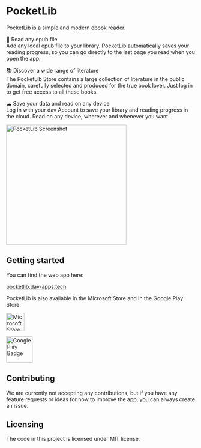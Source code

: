 # PocketLib

PocketLib is a simple and modern ebook reader.

📖 Read any epub file\
Add any local epub file to your library. PocketLib automatically saves your reading progress, so you can go directly to the last page you read when you open the app.

📚 Discover a wide range of literature\
The PocketLib Store contains a large collection of literature in the public domain, carefully selected and produced for the true book lover. Just log in to get free access to all these books.

☁ Save your data and read on any device\
Log in with your dav Account to save your library and reading progress in the cloud. Read on any device, wherever and whenever you want.

<img src="https://am3pap001files.storage.live.com/y4mNpd764ydZfBAtIrI_nj06vnmvfuEgN3Z8ozPNZjPEosGxIBPXZraRO5nRWPd1EhRV_V6VOG8jCARUcsoT5bP068VLgPVZwpQlvkr9bfToe5ZbJZJMX3cb4Rn6TwCKJwCFuVooEmBVRE5Jwd6VO0TZIMvSCen9KZ24ea4lymWE5Ru8fTJOj5E9j4DVznp3gN8?width=321&height=660&cropmode=none" alt="PocketLib Screenshot" width="320" />

## Getting started
You can find the web app here: 

[pocketlib.dav-apps.tech](https://pocketlib.dav-apps.tech)

PocketLib is also available in the Microsoft Store and in the Google Play Store:

<a href='//www.microsoft.com/store/apps/9NCRKB9SQ79S?cid=storebadge&ocid=badge' target="blank"><img src='https://dav-apps.tech/assets/images/MicrosoftStoreBadge.jpg' alt='Microsoft Store badge' height="48" /></a>

<a href='https://play.google.com/store/apps/details?id=app.dav.pocketlib&pcampaignid=MKT-Other-global-all-co-prtnr-py-PartBadge-Mar2515-1' target="blank"><img alt='Google Play Badge' src='https://play.google.com/intl/en_us/badges/images/generic/en_badge_web_generic.png' height="70" /></a>

## Contributing

We are currently not accepting any contributions, but if you have any feature requests or ideas for how to improve the app, you can always create an issue.

## Licensing

The code in this project is licensed under MIT license.
